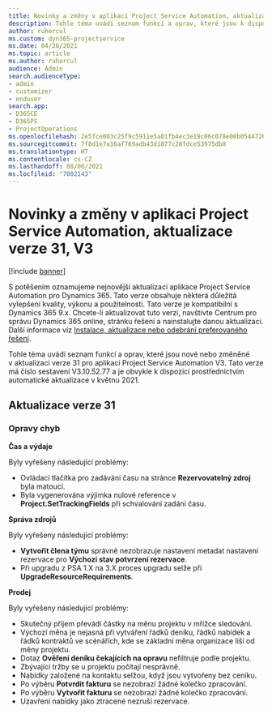 ```yaml
---
title: Novinky a změny v aplikaci Project Service Automation, aktualizace verze 31, V3
description: Tohle téma uvádí seznam funkcí a oprav, které jsou k dispozici v Project Service Automation, aktualizace verze 31, V3.
author: ruhercul
ms.custom: dyn365-projectservice
ms.date: 04/26/2021
ms.topic: article
ms.author: ruhercul
audience: Admin
search.audienceType:
- admin
- customizer
- enduser
search.app:
- D365CE
- D365PS
- ProjectOperations
ms.openlocfilehash: 2e5fce003c25f9c5911e5a01fb4ec3e19c06c078e00b054472699a522b9cd070
ms.sourcegitcommit: 7f8d1e7a16af769adb43d1877c28fdce53975db8
ms.translationtype: HT
ms.contentlocale: cs-CZ
ms.lasthandoff: 08/06/2021
ms.locfileid: "7002143"
---
```

# <a name="whats-new-or-changed-in-project-service-automation-update-release-31-v3"></a>Novinky a změny v aplikaci Project Service Automation, aktualizace verze 31, V3

[!include [banner](../includes/psa-now-project-operations.md)]

S potěšením oznamujeme nejnovější aktualizaci aplikace Project Service Automation pro Dynamics 365. Tato verze obsahuje některá důležitá vylepšení kvality, výkonu a použitelnosti. Tato verze je kompatibilní s Dynamics 365 9.x. Chcete-li aktualizovat tuto verzi, navštivte Centrum pro správu Dynamics 365 online, stránku řešení a nainstalujte danou aktualizaci. Další informace viz [Instalace, aktualizace nebo odebrání preferovaného řešení](/power-platform/admin/install-remove-preferred-solution).

Tohle téma uvádí seznam funkcí a oprav, které jsou nové nebo změněné v aktualizaci verze 31 pro aplikaci Project Service Automation V3. Tato verze má číslo sestavení V3.10.52.77 a je obvykle k dispozici prostřednictvím automatické aktualizace v květnu 2021.

## <a name="update-release-31"></a>Aktualizace verze 31

### <a name="bug-fixes"></a>Opravy chyb

**Čas a výdaje**

Byly vyřešeny následující problémy:

- Ovládací tlačítka pro zadávání času na stránce **Rezervovatelný zdroj** byla matoucí.
- Byla vygenerována výjimka nulové reference v **Project.SetTrackingFields** při schvalování zadání času.

**Správa zdrojů**

Byly vyřešeny následující problémy:

- **Vytvořit člena týmu** správně nezobrazuje nastavení metadat nastavení rezervace pro **Výchozí stav potvrzení rezervace**.
- Při upgradu z PSA 1.X na 3.X proces upgradu selže při **UpgradeResourceRequirements**.


**Prodej**

Byly vyřešeny následující problémy:

- Skutečný příjem převádí částky na měnu projektu v mřížce sledování.
- Výchozí měna je nejasná při vytváření řádků deníku, řádků nabídek a řádků kontraktů ve scénářích, kde se základní měna organizace liší od měny projektu.
- Dotaz **Ověření deníku čekajících na opravu** nefiltruje podle projektu.
- Zbývající tržby se u projektu počítají nesprávně.
- Nabídky založené na kontaktu selžou, když jsou vytvořeny bez ceníku.
- Po výběru **Potvrdit fakturu** se nezobrazí žádné kolečko zpracování.
- Po výběru **Vytvořit fakturu** se nezobrazí žádné kolečko zpracování.
- Uzavření nabídky jako ztracené nezruší rezervace.







